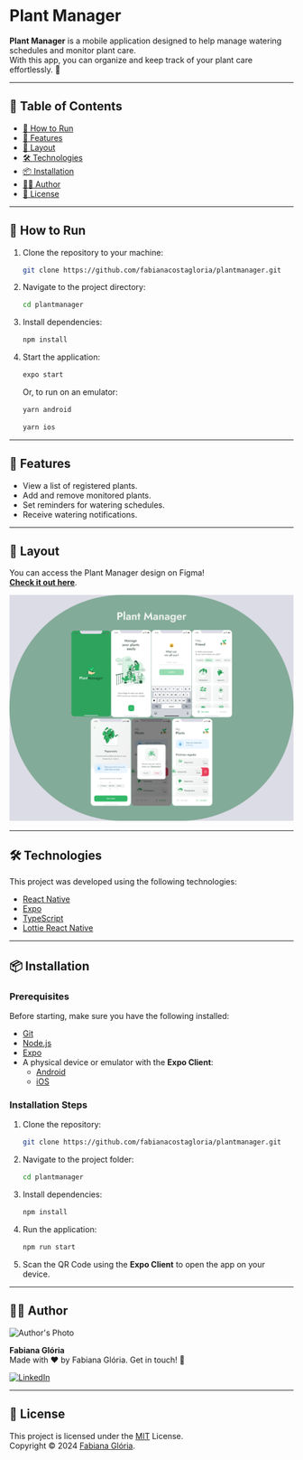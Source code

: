# Plant Manager

**Plant Manager** is a mobile application designed to help manage watering schedules and monitor plant care.  
With this app, you can organize and keep track of your plant care effortlessly. 🌱

---

## 📑 Table of Contents

- [🚀 How to Run](#-how-to-run)
- [💬 Features](#-features)
- [🎨 Layout](#-layout)
- [🛠 Technologies](#-technologies)
- [📦 Installation](#-installation)
- [👩‍💻 Author](#-author)
- [📜 License](#-license)

---

## 🚀 How to Run

1. Clone the repository to your machine:
   ```bash
   git clone https://github.com/fabianacostagloria/plantmanager.git
   ```
2. Navigate to the project directory:
   ```bash
   cd plantmanager
   ```
3. Install dependencies:
   ```bash
   npm install
   ```
4. Start the application:
   ```bash
   expo start
   ```
   Or, to run on an emulator:
   ```bash
   yarn android
   ```
   ```bash
   yarn ios
   ```

---

## 💬 Features

- View a list of registered plants.
- Add and remove monitored plants.
- Set reminders for watering schedules.
- Receive watering notifications.

---

## 🎨 Layout

You can access the Plant Manager design on Figma!  
[**Check it out here**](https://www.figma.com/design/CFQOEw7eEG0aQ7YWGUMaL2/PlantManager).  

![App Preview](https://github.com/fabianacostagloria/plantmanager/blob/main/PlantManager.png)

---

## 🛠 Technologies

This project was developed using the following technologies:

- [React Native](https://reactnative.dev/)
- [Expo](https://expo.io/)
- [TypeScript](https://www.typescriptlang.org/)
- [Lottie React Native](https://docs.expo.dev/versions/latest/sdk/lottie/)

---

## 📦 Installation

### Prerequisites

Before starting, make sure you have the following installed:

- [Git](https://git-scm.com)
- [Node.js](https://nodejs.org/en/)
- [Expo](https://expo.io/)
- A physical device or emulator with the **Expo Client**:
  - [Android](https://play.google.com/store/apps/details?id=host.exp.exponent)
  - [iOS](https://apps.apple.com/br/app/expo-go/id982107779)

### Installation Steps

1. Clone the repository:
   ```bash
   git clone https://github.com/fabianacostagloria/plantmanager.git
   ```
2. Navigate to the project folder:
   ```bash
   cd plantmanager
   ```
3. Install dependencies:
   ```bash
   npm install
   ```
4. Run the application:
   ```bash
   npm run start
   ```
5. Scan the QR Code using the **Expo Client** to open the app on your device.

---

## 👩‍💻 Author

![Author's Photo](https://media.licdn.com/dms/image/v2/D4D03AQG9PqC1umLtgw/profile-displayphoto-shrink_400_400/profile-displayphoto-shrink_400_400/0/1731598228354?e=1737590400&v=beta&t=lgASGZ7tcRhYkGw8bFUMSe0JMKAsucTeQCA4RlXto8Y)  

**Fabiana Glória**  
Made with ❤️ by Fabiana Glória. Get in touch! 🚀  

[![LinkedIn](https://img.shields.io/badge/-LinkedIn-29B6D1?logo=linkedin&logoColor=white&style=flat-square)](https://www.linkedin.com/in/fabianagloria)

---

## 📜 License

This project is licensed under the [MIT](./.github/LICENSE.txt) License.  
Copyright © 2024 [Fabiana Glória](https://github.com/fabianacostagloria).
```
